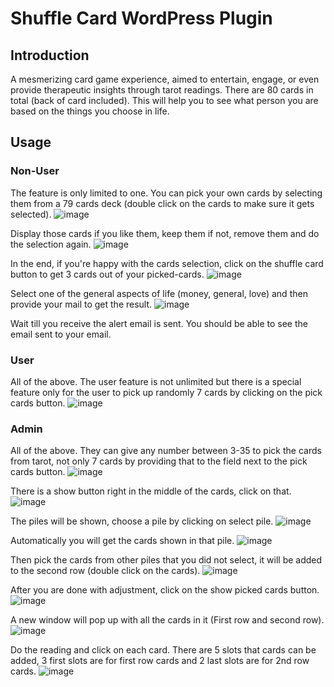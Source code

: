 # Shuffle Card WordPress Plugin

## Introduction
A mesmerizing card game experience, aimed to entertain, engage, or even provide therapeutic insights through tarot readings. There are 80 cards in total (back of card included). This will help you to see what person you are based on the things you choose in life.

## Usage

### Non-User
The feature is only limited to one. You can pick your own cards by selecting them from a 79 cards deck (double click on the cards to make sure it gets selected). 
![image](https://github.com/misogare/shuffle-card-wordpress/assets/130363781/5e7b5f25-6265-4c0f-87d5-11670fb66c7d)

Display those cards if you like them, keep them if not, remove them and do the selection again. 
![image](https://github.com/misogare/shuffle-card-wordpress/assets/130363781/ee50fd9f-5415-431d-99d3-27014f7bd24d)

In the end, if you're happy with the cards selection, click on the shuffle card button to get 3 cards out of your picked-cards. 
![image](https://github.com/misogare/shuffle-card-wordpress/assets/130363781/c3d0637a-36a6-4164-bb57-d96466ee39e5)

Select one of the general aspects of life (money, general, love) and then provide your mail to get the result. 
![image](https://github.com/misogare/shuffle-card-wordpress/assets/130363781/928a4c49-bd2a-4da8-9299-972746759cd1)

Wait till you receive the alert email is sent. You should be able to see the email sent to your email.

### User
All of the above. The user feature is not unlimited but there is a special feature only for the user to pick up randomly 7 cards by clicking on the pick cards button.
![image](https://github.com/misogare/shuffle-card-wordpress/assets/130363781/6beffc0c-4844-489f-9ae6-9a506609d599)

### Admin
All of the above. They can give any number between 3-35 to pick the cards from tarot, not only 7 cards by providing that to the field next to the pick cards button. 
![image](https://github.com/misogare/shuffle-card-wordpress/assets/130363781/1aecc4ad-8423-482a-8811-25db72b8118c)

There is a show button right in the middle of the cards, click on that. 
![image](https://github.com/misogare/shuffle-card-wordpress/assets/130363781/bea0ad69-20cc-4edc-b9b7-0903149f1ead)

The piles will be shown, choose a pile by clicking on select pile. 
![image](https://github.com/misogare/shuffle-card-wordpress/assets/130363781/bcb59a79-3027-41f3-a4f7-d18081f7e216)

Automatically you will get the cards shown in that pile. 
![image](https://github.com/misogare/shuffle-card-wordpress/assets/130363781/dec75a1d-dfd8-4bf5-ad9f-749e1f3fb015)

Then pick the cards from other piles that you did not select, it will be added to the second row (double click on the cards). 
![image](https://github.com/misogare/shuffle-card-wordpress/assets/130363781/01f7849a-f277-4ea0-865b-27efe09fda2c)

After you are done with adjustment, click on the show picked cards button. 
![image](https://github.com/misogare/shuffle-card-wordpress/assets/130363781/dadb2df9-0d2e-4daa-9666-0cb68cbc7e27)

A new window will pop up with all the cards in it (First row and second row). 
![image](https://github.com/misogare/shuffle-card-wordpress/assets/130363781/e064767c-ebd3-47ef-b11e-cb87204dccc3)

Do the reading and click on each card. 
There are 5 slots that cards can be added, 3 first slots are for first row cards and 2 last slots are for 2nd row cards.
![image](https://github.com/misogare/shuffle-card-wordpress/assets/130363781/1369b874-6bc0-4219-a3fd-836c63980f98)

